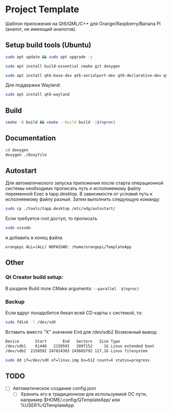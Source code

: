# Project Template
Шаблон приложения на Qt6/QML/C++ для Orange/Raspberry/Banana Pi (аналог, не имеющий аналогов).

## Setup build tools (Ubuntu)
```bash
sudo apt update && sudo apt upgrade -y
```
```bash
sudo apt install build-essential cmake git doxygen
```
```bash
sudo apt install qt6-base-dev qt6-serialport-dev qt6-declarative-dev qt6-serialport-dev qml6-module-*
```

Для поддержки Wayland:
```bash
sudo apt install qt6-wayland
```

## Build
```bash
cmake -B build && cmake --build build -j$(nproc)
```

## Documentation
```bash
cd doxygen
doxygen ./Doxyfile
```

## Autostart
Для автоматического запуска приложения после старта операционной системы необходимо прописать путь к исполняемому файлу переменной Exec в tapp.desktop. В зависимости от условий путь к исполняемому файлу разный. Затем выполнить следующую команду:
```bash
sudo cp ./tools/tapp.desktop /etc/xdg/autostart/
```
Если требуется root доступ, то прописать 
```bash
sudo visudo
```
и добавить в конец файла
```
orangepi ALL=(ALL) NOPASSWD: /home/orangepi/TemplateApp
```
## Other
### Qt Creator build setup:
В разделе Build поле CMake arguments: ```--parallel  $(nproc)```

### Backup
Если вдруг понадобится бекап всей CD-карты с системой, то:
```bash
sudo fdisk -l /dev/sdX
```
Вставить вместо "X" значение End для /dev/sdb2 
Возможный вывод:
```bash
Device       Start       End   Sectors   Size Type
/dev/sdb1    61440   2158591   2097152     1G Linux extended boot
/dev/sdb2  2158592 247824383 245665792 117,1G Linux filesystem
```
```bash
sudo dd if=/dev/sdX of=linux.img bs=512 count=X status=progress
```

## TODO
- [ ] Автоматическое создание config.json
  - [ ] Хранить его в традиционном для используемой ОС пути, например $HOME/.config/QTemplateApp/ или %USER%/QTemplateApp
